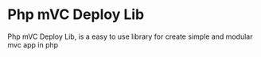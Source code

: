 # Php mVC Deploy Lib

Php mVC Deploy Lib, is a easy to use library for create simple and modular mvc app in php